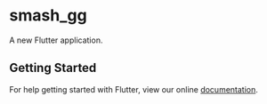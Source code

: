 # smash_gg

A new Flutter application.

## Getting Started

For help getting started with Flutter, view our online
[documentation](https://flutter.io/).
